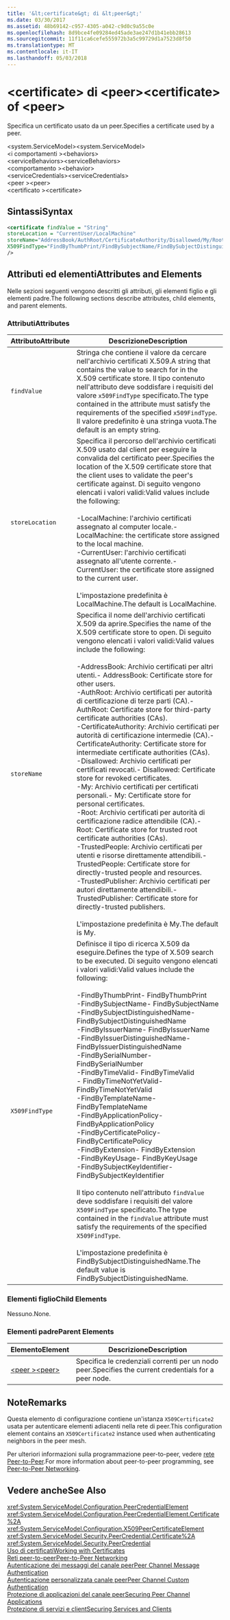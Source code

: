 ```yaml
---
title: '&lt;certificate&gt; di &lt;peer&gt;'
ms.date: 03/30/2017
ms.assetid: 48b69142-c957-4305-a042-c9d0c9a55c0e
ms.openlocfilehash: 8d9bce4fe09284ed45ade3ae247d1b41ebb28613
ms.sourcegitcommit: 11f11ca6cefe555972b3a5c99729d1a7523d8f50
ms.translationtype: MT
ms.contentlocale: it-IT
ms.lasthandoff: 05/03/2018
---
```

# <a name="ltcertificategt-of-ltpeergt"></a><span data-ttu-id="e662b-102">&lt;certificate&gt; di &lt;peer&gt;</span><span class="sxs-lookup"><span data-stu-id="e662b-102">&lt;certificate&gt; of &lt;peer&gt;</span></span>
<span data-ttu-id="e662b-103">Specifica un certificato usato da un peer.</span><span class="sxs-lookup"><span data-stu-id="e662b-103">Specifies a certificate used by a peer.</span></span>  
  
 <span data-ttu-id="e662b-104">\<system.ServiceModel></span><span class="sxs-lookup"><span data-stu-id="e662b-104">\<system.ServiceModel></span></span>  
<span data-ttu-id="e662b-105">\<i comportamenti ></span><span class="sxs-lookup"><span data-stu-id="e662b-105">\<behaviors></span></span>  
<span data-ttu-id="e662b-106">\<serviceBehaviors></span><span class="sxs-lookup"><span data-stu-id="e662b-106">\<serviceBehaviors></span></span>  
<span data-ttu-id="e662b-107">\<comportamento ></span><span class="sxs-lookup"><span data-stu-id="e662b-107">\<behavior></span></span>  
<span data-ttu-id="e662b-108">\<serviceCredentials></span><span class="sxs-lookup"><span data-stu-id="e662b-108">\<serviceCredentials></span></span>  
<span data-ttu-id="e662b-109">\<peer ></span><span class="sxs-lookup"><span data-stu-id="e662b-109">\<peer></span></span>  
<span data-ttu-id="e662b-110">\<certificato ></span><span class="sxs-lookup"><span data-stu-id="e662b-110">\<certificate></span></span>  
  
## <a name="syntax"></a><span data-ttu-id="e662b-111">Sintassi</span><span class="sxs-lookup"><span data-stu-id="e662b-111">Syntax</span></span>  
  
```xml  
<certificate findValue = "String"   
storeLocation = "CurrentUser/LocalMachine"  
storeName="AddressBook/AuthRoot/CertificateAuthority/Disallowed/My/Root/TrustedPeople/TrustedPublisher"  
X509FindType="FindByThumbPrint/FindBySubjectName/FindBySubjectDistinguishedName/FindByIssuerName/FindByIssuerDistinguishedName/FindBySerialNumber/FindByTimeValid/FindByTimeNotYetValid/FindByTemplateName/FindByApplicationPolicy/FindByCertificatePolicy/FindByExtension/FindByKeyUsage/FindBySubjectKeyIdentifier"  
/>  
```  
  
## <a name="attributes-and-elements"></a><span data-ttu-id="e662b-112">Attributi ed elementi</span><span class="sxs-lookup"><span data-stu-id="e662b-112">Attributes and Elements</span></span>  
 <span data-ttu-id="e662b-113">Nelle sezioni seguenti vengono descritti gli attributi, gli elementi figlio e gli elementi padre.</span><span class="sxs-lookup"><span data-stu-id="e662b-113">The following sections describe attributes, child elements, and parent elements.</span></span>  
  
### <a name="attributes"></a><span data-ttu-id="e662b-114">Attributi</span><span class="sxs-lookup"><span data-stu-id="e662b-114">Attributes</span></span>  
  
|<span data-ttu-id="e662b-115">Attributo</span><span class="sxs-lookup"><span data-stu-id="e662b-115">Attribute</span></span>|<span data-ttu-id="e662b-116">Descrizione</span><span class="sxs-lookup"><span data-stu-id="e662b-116">Description</span></span>|  
|---------------|-----------------|  
|`findValue`|<span data-ttu-id="e662b-117">Stringa che contiene il valore da cercare nell'archivio certificati X.509.</span><span class="sxs-lookup"><span data-stu-id="e662b-117">A string that contains the value to search for in the X.509 certificate store.</span></span> <span data-ttu-id="e662b-118">Il tipo contenuto nell'attributo deve soddisfare i requisiti del valore `x509FindType` specificato.</span><span class="sxs-lookup"><span data-stu-id="e662b-118">The type contained in the attribute must satisfy the requirements of the specified `x509FindType`.</span></span> <span data-ttu-id="e662b-119">Il valore predefinito è una stringa vuota.</span><span class="sxs-lookup"><span data-stu-id="e662b-119">The default is an empty string.</span></span>|  
|`storeLocation`|<span data-ttu-id="e662b-120">Specifica il percorso dell'archivio certificati X.509 usato dal client per eseguire la convalida del certificato peer.</span><span class="sxs-lookup"><span data-stu-id="e662b-120">Specifies the location of the X.509 certificate store that the client uses to validate the peer's certificate against.</span></span> <span data-ttu-id="e662b-121">Di seguito vengono elencati i valori validi:</span><span class="sxs-lookup"><span data-stu-id="e662b-121">Valid values include the following:</span></span><br /><br /> <span data-ttu-id="e662b-122">-LocalMachine: l'archivio certificati assegnato al computer locale.</span><span class="sxs-lookup"><span data-stu-id="e662b-122">-   LocalMachine: the certificate store assigned to the local machine.</span></span><br /><span data-ttu-id="e662b-123">-CurrentUser: l'archivio certificati assegnato all'utente corrente.</span><span class="sxs-lookup"><span data-stu-id="e662b-123">-   CurrentUser: the certificate store assigned to the current user.</span></span><br /><br /> <span data-ttu-id="e662b-124">L'impostazione predefinita è LocalMachine.</span><span class="sxs-lookup"><span data-stu-id="e662b-124">The default is LocalMachine.</span></span>|  
|`storeName`|<span data-ttu-id="e662b-125">Specifica il nome dell'archivio certificati X.509 da aprire.</span><span class="sxs-lookup"><span data-stu-id="e662b-125">Specifies the name of the X.509 certificate store to open.</span></span> <span data-ttu-id="e662b-126">Di seguito vengono elencati i valori validi:</span><span class="sxs-lookup"><span data-stu-id="e662b-126">Valid values include the following:</span></span><br /><br /> <span data-ttu-id="e662b-127">-AddressBook: Archivio certificati per altri utenti.</span><span class="sxs-lookup"><span data-stu-id="e662b-127">-   AddressBook: Certificate store for other users.</span></span><br /><span data-ttu-id="e662b-128">-AuthRoot: Archivio certificati per autorità di certificazione di terze parti (CA).</span><span class="sxs-lookup"><span data-stu-id="e662b-128">-   AuthRoot: Certificate store for third-party certificate authorities (CAs).</span></span><br /><span data-ttu-id="e662b-129">-CertificateAuthority: Archivio certificati per autorità di certificazione intermedie (CA).</span><span class="sxs-lookup"><span data-stu-id="e662b-129">-   CertificateAuthority: Certificate store for intermediate certificate authorities (CAs).</span></span><br /><span data-ttu-id="e662b-130">-Disallowed: Archivio certificati per certificati revocati.</span><span class="sxs-lookup"><span data-stu-id="e662b-130">-   Disallowed: Certificate store for revoked certificates.</span></span><br /><span data-ttu-id="e662b-131">-My: Archivio certificati per certificati personali.</span><span class="sxs-lookup"><span data-stu-id="e662b-131">-   My: Certificate store for personal certificates.</span></span><br /><span data-ttu-id="e662b-132">-Root: Archivio certificati per autorità di certificazione radice attendibile (CA).</span><span class="sxs-lookup"><span data-stu-id="e662b-132">-   Root: Certificate store for trusted root certificate authorities (CAs).</span></span><br /><span data-ttu-id="e662b-133">-TrustedPeople: Archivio certificati per utenti e risorse direttamente attendibili.</span><span class="sxs-lookup"><span data-stu-id="e662b-133">-   TrustedPeople: Certificate store for directly-trusted people and resources.</span></span><br /><span data-ttu-id="e662b-134">-TrustedPublisher: Archivio certificati per autori direttamente attendibili.</span><span class="sxs-lookup"><span data-stu-id="e662b-134">-   TrustedPublisher: Certificate store for directly-trusted publishers.</span></span><br /><br /> <span data-ttu-id="e662b-135">L'impostazione predefinita è My.</span><span class="sxs-lookup"><span data-stu-id="e662b-135">The default is My.</span></span>|  
|`X509FindType`|<span data-ttu-id="e662b-136">Definisce il tipo di ricerca X.509 da eseguire.</span><span class="sxs-lookup"><span data-stu-id="e662b-136">Defines the type of X.509 search to be executed.</span></span> <span data-ttu-id="e662b-137">Di seguito vengono elencati i valori validi:</span><span class="sxs-lookup"><span data-stu-id="e662b-137">Valid values include the following:</span></span><br /><br /> <span data-ttu-id="e662b-138">-FindByThumbPrint</span><span class="sxs-lookup"><span data-stu-id="e662b-138">-   FindByThumbPrint</span></span><br /><span data-ttu-id="e662b-139">-FindBySubjectName</span><span class="sxs-lookup"><span data-stu-id="e662b-139">-   FindBySubjectName</span></span><br /><span data-ttu-id="e662b-140">-FindBySubjectDistinguishedName</span><span class="sxs-lookup"><span data-stu-id="e662b-140">-   FindBySubjectDistinguishedName</span></span><br /><span data-ttu-id="e662b-141">-FindByIssuerName</span><span class="sxs-lookup"><span data-stu-id="e662b-141">-   FindByIssuerName</span></span><br /><span data-ttu-id="e662b-142">-FindByIssuerDistinguishedName</span><span class="sxs-lookup"><span data-stu-id="e662b-142">-   FindByIssuerDistinguishedName</span></span><br /><span data-ttu-id="e662b-143">-FindBySerialNumber</span><span class="sxs-lookup"><span data-stu-id="e662b-143">-   FindBySerialNumber</span></span><br /><span data-ttu-id="e662b-144">-FindByTimeValid</span><span class="sxs-lookup"><span data-stu-id="e662b-144">-   FindByTimeValid</span></span><br /><span data-ttu-id="e662b-145">-   FindByTimeNotYetValid</span><span class="sxs-lookup"><span data-stu-id="e662b-145">-   FindByTimeNotYetValid</span></span><br /><span data-ttu-id="e662b-146">-FindByTemplateName</span><span class="sxs-lookup"><span data-stu-id="e662b-146">-   FindByTemplateName</span></span><br /><span data-ttu-id="e662b-147">-FindByApplicationPolicy</span><span class="sxs-lookup"><span data-stu-id="e662b-147">-   FindByApplicationPolicy</span></span><br /><span data-ttu-id="e662b-148">-FindByCertificatePolicy</span><span class="sxs-lookup"><span data-stu-id="e662b-148">-   FindByCertificatePolicy</span></span><br /><span data-ttu-id="e662b-149">-FindByExtension</span><span class="sxs-lookup"><span data-stu-id="e662b-149">-   FindByExtension</span></span><br /><span data-ttu-id="e662b-150">-FindByKeyUsage</span><span class="sxs-lookup"><span data-stu-id="e662b-150">-   FindByKeyUsage</span></span><br /><span data-ttu-id="e662b-151">-FindBySubjectKeyIdentifier</span><span class="sxs-lookup"><span data-stu-id="e662b-151">-   FindBySubjectKeyIdentifier</span></span><br /><br /> <span data-ttu-id="e662b-152">Il tipo contenuto nell'attributo `findValue` deve soddisfare i requisiti del valore `X509FindType` specificato.</span><span class="sxs-lookup"><span data-stu-id="e662b-152">The type contained in the `findValue` attribute must satisfy the requirements of the specified `X509FindType`.</span></span><br /><br /> <span data-ttu-id="e662b-153">L'impostazione predefinita è FindBySubjectDistinguishedName.</span><span class="sxs-lookup"><span data-stu-id="e662b-153">The default value is FindBySubjectDistinguishedName.</span></span>|  
  
### <a name="child-elements"></a><span data-ttu-id="e662b-154">Elementi figlio</span><span class="sxs-lookup"><span data-stu-id="e662b-154">Child Elements</span></span>  
 <span data-ttu-id="e662b-155">Nessuno.</span><span class="sxs-lookup"><span data-stu-id="e662b-155">None.</span></span>  
  
### <a name="parent-elements"></a><span data-ttu-id="e662b-156">Elementi padre</span><span class="sxs-lookup"><span data-stu-id="e662b-156">Parent Elements</span></span>  
  
|<span data-ttu-id="e662b-157">Elemento</span><span class="sxs-lookup"><span data-stu-id="e662b-157">Element</span></span>|<span data-ttu-id="e662b-158">Descrizione</span><span class="sxs-lookup"><span data-stu-id="e662b-158">Description</span></span>|  
|-------------|-----------------|  
|[<span data-ttu-id="e662b-159">\<peer ></span><span class="sxs-lookup"><span data-stu-id="e662b-159">\<peer></span></span>](../../../../../docs/framework/configure-apps/file-schema/wcf/peer-of-servicecredentials.md)|<span data-ttu-id="e662b-160">Specifica le credenziali correnti per un nodo peer.</span><span class="sxs-lookup"><span data-stu-id="e662b-160">Specifies the current credentials for a peer node.</span></span>|  
  
## <a name="remarks"></a><span data-ttu-id="e662b-161">Note</span><span class="sxs-lookup"><span data-stu-id="e662b-161">Remarks</span></span>  
 <span data-ttu-id="e662b-162">Questa elemento di configurazione contiene un'istanza `X509Certificate2` usata per autenticare elementi adiacenti nella rete di peer.</span><span class="sxs-lookup"><span data-stu-id="e662b-162">This configuration element contains an `X509Certificate2` instance used when authenticating neighbors in the peer mesh.</span></span>  
  
 <span data-ttu-id="e662b-163">Per ulteriori informazioni sulla programmazione peer-to-peer, vedere [rete Peer-to-Peer](../../../../../docs/framework/wcf/feature-details/peer-to-peer-networking.md).</span><span class="sxs-lookup"><span data-stu-id="e662b-163">For more information about peer-to-peer programming, see [Peer-to-Peer Networking](../../../../../docs/framework/wcf/feature-details/peer-to-peer-networking.md).</span></span>  
  
## <a name="see-also"></a><span data-ttu-id="e662b-164">Vedere anche</span><span class="sxs-lookup"><span data-stu-id="e662b-164">See Also</span></span>  
 <xref:System.ServiceModel.Configuration.PeerCredentialElement>  
 <xref:System.ServiceModel.Configuration.PeerCredentialElement.Certificate%2A>  
 <xref:System.ServiceModel.Configuration.X509PeerCertificateElement>  
 <xref:System.ServiceModel.Security.PeerCredential.Certificate%2A>  
 <xref:System.ServiceModel.Security.PeerCredential>  
 [<span data-ttu-id="e662b-165">Uso di certificati</span><span class="sxs-lookup"><span data-stu-id="e662b-165">Working with Certificates</span></span>](../../../../../docs/framework/wcf/feature-details/working-with-certificates.md)  
 [<span data-ttu-id="e662b-166">Reti peer-to-peer</span><span class="sxs-lookup"><span data-stu-id="e662b-166">Peer-to-Peer Networking</span></span>](../../../../../docs/framework/wcf/feature-details/peer-to-peer-networking.md)  
 [<span data-ttu-id="e662b-167">Autenticazione dei messaggi del canale peer</span><span class="sxs-lookup"><span data-stu-id="e662b-167">Peer Channel Message Authentication</span></span>](http://msdn.microsoft.com/library/80e73386-514e-4c30-9e4a-b9ca8c173a95)  
 [<span data-ttu-id="e662b-168">Autenticazione personalizzata canale peer</span><span class="sxs-lookup"><span data-stu-id="e662b-168">Peer Channel Custom Authentication</span></span>](http://msdn.microsoft.com/library/4aa8a82e-41a8-48e2-8621-7e1cbabdca7c)  
 [<span data-ttu-id="e662b-169">Protezione di applicazioni del canale peer</span><span class="sxs-lookup"><span data-stu-id="e662b-169">Securing Peer Channel Applications</span></span>](../../../../../docs/framework/wcf/feature-details/securing-peer-channel-applications.md)  
 [<span data-ttu-id="e662b-170">Protezione di servizi e client</span><span class="sxs-lookup"><span data-stu-id="e662b-170">Securing Services and Clients</span></span>](../../../../../docs/framework/wcf/feature-details/securing-services-and-clients.md)
